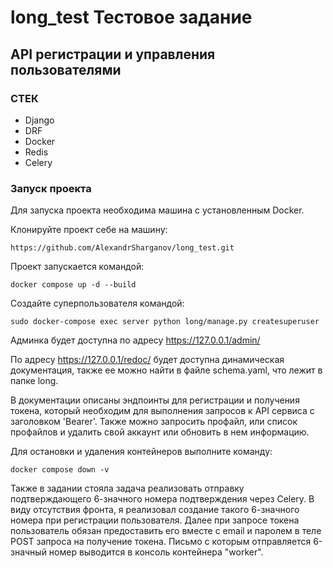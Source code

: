 # long_test Тестовое задание

## API регистрации и управления пользователями

### СТЕК
- Django
- DRF
- Docker
- Redis
- Celery

### Запуск проекта

Для запуска проекта необходима машина с установленным Docker. 

Клонируйте проект себе на машину:
```
https://github.com/AlexandrSharganov/long_test.git
```

Проект запускается командой:
```
docker compose up -d --build
```

Создайте суперпользователя командой:
```
sudo docker-compose exec server python long/manage.py createsuperuser
```

Админка будет доступна по адресу https://127.0.0.1/admin/

По адресу https://127.0.0.1/redoc/ будет доступна динамическая документация, также ее можно найти в файле schema.yaml, что лежит в папке long.

В документации описаны эндпоинты для регистрации и получения токена, который необходим для выполнения запросов к API сервиса с заголовком 'Bearer'. Также можно запросить профайл, или список профайлов и удалить свой аккаунт или обновить в нем информацию.


Для остановки и удаления контейнеров выполните команду:
```
docker compose down -v
```

Также в задании стояла задача реализовать отправку подтверждающего 6-значного номера подтверждения через Celery. В виду отсутствия фронта, я реализовал создание такого 6-значного номера при регистрации пользователя. Далее при запросе токена пользователь обязан предоставить его вместе с email и паролем в теле POST запроса на получение токена. Письмо с которым отправляется 6-значный номер выводится в консоль контейнера "worker".

